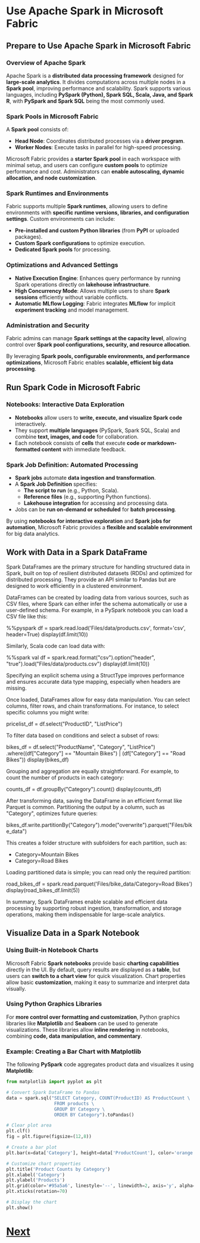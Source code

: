 # Use Apache Spark in Microsoft Fabric

## Prepare to Use Apache Spark in Microsoft Fabric

### Overview of Apache Spark
Apache Spark is a **distributed data processing framework** designed for **large-scale analytics**. It divides computations across multiple nodes in a **Spark pool**, improving performance and scalability. Spark supports various languages, including **PySpark (Python), Spark SQL, Scala, Java, and Spark R**, with **PySpark and Spark SQL** being the most commonly used.

### Spark Pools in Microsoft Fabric
A **Spark pool** consists of:
- **Head Node**: Coordinates distributed processes via a **driver program**.
- **Worker Nodes**: Execute tasks in parallel for high-speed processing.

Microsoft Fabric provides a **starter Spark pool** in each workspace with minimal setup, and users can configure **custom pools** to optimize performance and cost. Administrators can **enable autoscaling, dynamic allocation, and node customization**.

### Spark Runtimes and Environments
Fabric supports multiple **Spark runtimes**, allowing users to define environments with **specific runtime versions, libraries, and configuration settings**. Custom environments can include:
- **Pre-installed and custom Python libraries** (from **PyPI** or uploaded packages).
- **Custom Spark configurations** to optimize execution.
- **Dedicated Spark pools** for processing.

### Optimizations and Advanced Settings
- **Native Execution Engine**: Enhances query performance by running Spark operations directly on **lakehouse infrastructure**.
- **High Concurrency Mode**: Allows multiple users to share **Spark sessions** efficiently without variable conflicts.
- **Automatic MLflow Logging**: Fabric integrates **MLflow** for implicit **experiment tracking** and model management.

### Administration and Security
Fabric admins can manage **Spark settings at the capacity level**, allowing control over **Spark pool configurations, security, and resource allocation**.

By leveraging **Spark pools, configurable environments, and performance optimizations**, Microsoft Fabric enables **scalable, efficient big data processing**.

## Run Spark Code in Microsoft Fabric

### Notebooks: Interactive Data Exploration
- **Notebooks** allow users to **write, execute, and visualize Spark code** interactively.
- They support **multiple languages** (PySpark, Spark SQL, Scala) and combine **text, images, and code** for collaboration.
- Each notebook consists of **cells** that execute **code or markdown-formatted content** with immediate feedback.

### Spark Job Definition: Automated Processing
- **Spark jobs** automate **data ingestion and transformation**.
- A **Spark Job Definition** specifies:
  - **The script to run** (e.g., Python, Scala).
  - **Reference files** (e.g., supporting Python functions).
  - **Lakehouse integration** for accessing and processing data.
- Jobs can be **run on-demand or scheduled** for **batch processing**.

By using **notebooks for interactive exploration** and **Spark jobs for automation**, Microsoft Fabric provides a **flexible and scalable environment** for big data analytics.

## Work with Data in a Spark DataFrame

Spark DataFrames are the primary structure for handling structured data in Spark,
built on top of resilient distributed datasets (RDDs) and optimized for distributed processing.
They provide an API similar to Pandas but are designed to work efficiently in a clustered environment.

DataFrames can be created by loading data from various sources, such as CSV files,
where Spark can either infer the schema automatically or use a user-defined schema.
For example, in a PySpark notebook you can load a CSV file like this:

%%pyspark
df = spark.read.load('Files/data/products.csv', format='csv', header=True)
display(df.limit(10))

Similarly, Scala code can load data with:

%%spark
val df = spark.read.format("csv").option("header", "true").load("Files/data/products.csv")
display(df.limit(10))

Specifying an explicit schema using a StructType improves performance and ensures
accurate data type mapping, especially when headers are missing.

Once loaded, DataFrames allow for easy data manipulation.
You can select columns, filter rows, and chain transformations.
For instance, to select specific columns you might write:

pricelist_df = df.select("ProductID", "ListPrice")

To filter data based on conditions and select a subset of rows:

bikes_df = df.select("ProductName", "Category", "ListPrice") \
            .where((df["Category"] == "Mountain Bikes") | (df["Category"] == "Road Bikes"))
display(bikes_df)

Grouping and aggregation are equally straightforward.
For example, to count the number of products in each category:

counts_df = df.groupBy("Category").count()
display(counts_df)

After transforming data, saving the DataFrame in an efficient format like Parquet is common.
Partitioning the output by a column, such as "Category", optimizes future queries:

bikes_df.write.partitionBy("Category").mode("overwrite").parquet("Files/bike_data")

This creates a folder structure with subfolders for each partition, such as:
- Category=Mountain Bikes
- Category=Road Bikes

Loading partitioned data is simple; you can read only the required partition:

road_bikes_df = spark.read.parquet('Files/bike_data/Category=Road Bikes')
display(road_bikes_df.limit(5))

In summary, Spark DataFrames enable scalable and efficient data processing
by supporting robust ingestion, transformation, and storage operations,
making them indispensable for large-scale analytics.

## Visualize Data in a Spark Notebook

### Using Built-in Notebook Charts
Microsoft Fabric **Spark notebooks** provide basic **charting capabilities** directly in the UI. By default, query results are displayed as a **table**, but users can **switch to a chart view** for quick visualization. Chart properties allow basic **customization**, making it easy to summarize and interpret data visually.

### Using Python Graphics Libraries
For **more control over formatting and customization**, Python graphics libraries like **Matplotlib** and **Seaborn** can be used to generate visualizations. These libraries allow **inline rendering** in notebooks, combining **code, data manipulation, and commentary**.

### Example: Creating a Bar Chart with Matplotlib
The following **PySpark** code aggregates product data and visualizes it using **Matplotlib**:

```python
from matplotlib import pyplot as plt

# Convert Spark DataFrame to Pandas
data = spark.sql("SELECT Category, COUNT(ProductID) AS ProductCount \
                  FROM products \
                  GROUP BY Category \
                  ORDER BY Category").toPandas()

# Clear plot area
plt.clf()
fig = plt.figure(figsize=(12,8))

# Create a bar plot
plt.bar(x=data['Category'], height=data['ProductCount'], color='orange')

# Customize chart properties
plt.title('Product Counts by Category')
plt.xlabel('Category')
plt.ylabel('Products')
plt.grid(color='#95a5a6', linestyle='--', linewidth=2, axis='y', alpha=0.7)
plt.xticks(rotation=70)

# Display the chart
plt.show()
```

# [Next](4-delta-lakes.md)